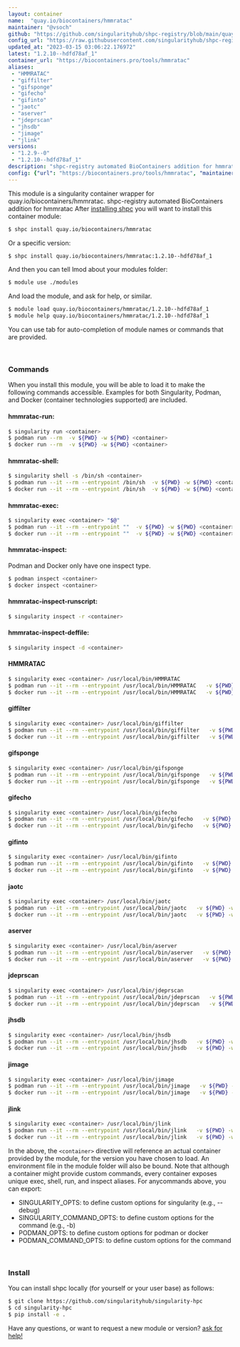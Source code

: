 ```yaml
---
layout: container
name:  "quay.io/biocontainers/hmmratac"
maintainer: "@vsoch"
github: "https://github.com/singularityhub/shpc-registry/blob/main/quay.io/biocontainers/hmmratac/container.yaml"
config_url: "https://raw.githubusercontent.com/singularityhub/shpc-registry/main/quay.io/biocontainers/hmmratac/container.yaml"
updated_at: "2023-03-15 03:06:22.176972"
latest: "1.2.10--hdfd78af_1"
container_url: "https://biocontainers.pro/tools/hmmratac"
aliases:
 - "HMMRATAC"
 - "giffilter"
 - "gifsponge"
 - "gifecho"
 - "gifinto"
 - "jaotc"
 - "aserver"
 - "jdeprscan"
 - "jhsdb"
 - "jimage"
 - "jlink"
versions:
 - "1.2.9--0"
 - "1.2.10--hdfd78af_1"
description: "shpc-registry automated BioContainers addition for hmmratac"
config: {"url": "https://biocontainers.pro/tools/hmmratac", "maintainer": "@vsoch", "description": "shpc-registry automated BioContainers addition for hmmratac", "latest": {"1.2.10--hdfd78af_1": "sha256:4ffa2b9c47150af4878557ce012da6a5b3fddb3d6c0b1e70021d1afda548c425"}, "tags": {"1.2.9--0": "sha256:be28c28d52f565b5fbc683a21324aea81c8d342b9eb6993aeb672ac1a0f8ff13", "1.2.10--hdfd78af_1": "sha256:4ffa2b9c47150af4878557ce012da6a5b3fddb3d6c0b1e70021d1afda548c425"}, "docker": "quay.io/biocontainers/hmmratac", "aliases": {"HMMRATAC": "/usr/local/bin/HMMRATAC", "giffilter": "/usr/local/bin/giffilter", "gifsponge": "/usr/local/bin/gifsponge", "gifecho": "/usr/local/bin/gifecho", "gifinto": "/usr/local/bin/gifinto", "jaotc": "/usr/local/bin/jaotc", "aserver": "/usr/local/bin/aserver", "jdeprscan": "/usr/local/bin/jdeprscan", "jhsdb": "/usr/local/bin/jhsdb", "jimage": "/usr/local/bin/jimage", "jlink": "/usr/local/bin/jlink"}}
---
```


This module is a singularity container wrapper for quay.io/biocontainers/hmmratac.
shpc-registry automated BioContainers addition for hmmratac
After [installing shpc](#install) you will want to install this container module:


```bash
$ shpc install quay.io/biocontainers/hmmratac
```

Or a specific version:

```bash
$ shpc install quay.io/biocontainers/hmmratac:1.2.10--hdfd78af_1
```

And then you can tell lmod about your modules folder:

```bash
$ module use ./modules
```

And load the module, and ask for help, or similar.

```bash
$ module load quay.io/biocontainers/hmmratac/1.2.10--hdfd78af_1
$ module help quay.io/biocontainers/hmmratac/1.2.10--hdfd78af_1
```

You can use tab for auto-completion of module names or commands that are provided.

<br>

### Commands

When you install this module, you will be able to load it to make the following commands accessible.
Examples for both Singularity, Podman, and Docker (container technologies supported) are included.

#### hmmratac-run:

```bash
$ singularity run <container>
$ podman run --rm  -v ${PWD} -w ${PWD} <container>
$ docker run --rm  -v ${PWD} -w ${PWD} <container>
```

#### hmmratac-shell:

```bash
$ singularity shell -s /bin/sh <container>
$ podman run --it --rm --entrypoint /bin/sh  -v ${PWD} -w ${PWD} <container>
$ docker run --it --rm --entrypoint /bin/sh  -v ${PWD} -w ${PWD} <container>
```

#### hmmratac-exec:

```bash
$ singularity exec <container> "$@"
$ podman run --it --rm --entrypoint ""  -v ${PWD} -w ${PWD} <container> "$@"
$ docker run --it --rm --entrypoint ""  -v ${PWD} -w ${PWD} <container> "$@"
```

#### hmmratac-inspect:

Podman and Docker only have one inspect type.

```bash
$ podman inspect <container>
$ docker inspect <container>
```

#### hmmratac-inspect-runscript:

```bash
$ singularity inspect -r <container>
```

#### hmmratac-inspect-deffile:

```bash
$ singularity inspect -d <container>
```


#### HMMRATAC

```bash
$ singularity exec <container> /usr/local/bin/HMMRATAC
$ podman run --it --rm --entrypoint /usr/local/bin/HMMRATAC   -v ${PWD} -w ${PWD} <container> -c " $@"
$ docker run --it --rm --entrypoint /usr/local/bin/HMMRATAC   -v ${PWD} -w ${PWD} <container> -c " $@"
```


#### giffilter

```bash
$ singularity exec <container> /usr/local/bin/giffilter
$ podman run --it --rm --entrypoint /usr/local/bin/giffilter   -v ${PWD} -w ${PWD} <container> -c " $@"
$ docker run --it --rm --entrypoint /usr/local/bin/giffilter   -v ${PWD} -w ${PWD} <container> -c " $@"
```


#### gifsponge

```bash
$ singularity exec <container> /usr/local/bin/gifsponge
$ podman run --it --rm --entrypoint /usr/local/bin/gifsponge   -v ${PWD} -w ${PWD} <container> -c " $@"
$ docker run --it --rm --entrypoint /usr/local/bin/gifsponge   -v ${PWD} -w ${PWD} <container> -c " $@"
```


#### gifecho

```bash
$ singularity exec <container> /usr/local/bin/gifecho
$ podman run --it --rm --entrypoint /usr/local/bin/gifecho   -v ${PWD} -w ${PWD} <container> -c " $@"
$ docker run --it --rm --entrypoint /usr/local/bin/gifecho   -v ${PWD} -w ${PWD} <container> -c " $@"
```


#### gifinto

```bash
$ singularity exec <container> /usr/local/bin/gifinto
$ podman run --it --rm --entrypoint /usr/local/bin/gifinto   -v ${PWD} -w ${PWD} <container> -c " $@"
$ docker run --it --rm --entrypoint /usr/local/bin/gifinto   -v ${PWD} -w ${PWD} <container> -c " $@"
```


#### jaotc

```bash
$ singularity exec <container> /usr/local/bin/jaotc
$ podman run --it --rm --entrypoint /usr/local/bin/jaotc   -v ${PWD} -w ${PWD} <container> -c " $@"
$ docker run --it --rm --entrypoint /usr/local/bin/jaotc   -v ${PWD} -w ${PWD} <container> -c " $@"
```


#### aserver

```bash
$ singularity exec <container> /usr/local/bin/aserver
$ podman run --it --rm --entrypoint /usr/local/bin/aserver   -v ${PWD} -w ${PWD} <container> -c " $@"
$ docker run --it --rm --entrypoint /usr/local/bin/aserver   -v ${PWD} -w ${PWD} <container> -c " $@"
```


#### jdeprscan

```bash
$ singularity exec <container> /usr/local/bin/jdeprscan
$ podman run --it --rm --entrypoint /usr/local/bin/jdeprscan   -v ${PWD} -w ${PWD} <container> -c " $@"
$ docker run --it --rm --entrypoint /usr/local/bin/jdeprscan   -v ${PWD} -w ${PWD} <container> -c " $@"
```


#### jhsdb

```bash
$ singularity exec <container> /usr/local/bin/jhsdb
$ podman run --it --rm --entrypoint /usr/local/bin/jhsdb   -v ${PWD} -w ${PWD} <container> -c " $@"
$ docker run --it --rm --entrypoint /usr/local/bin/jhsdb   -v ${PWD} -w ${PWD} <container> -c " $@"
```


#### jimage

```bash
$ singularity exec <container> /usr/local/bin/jimage
$ podman run --it --rm --entrypoint /usr/local/bin/jimage   -v ${PWD} -w ${PWD} <container> -c " $@"
$ docker run --it --rm --entrypoint /usr/local/bin/jimage   -v ${PWD} -w ${PWD} <container> -c " $@"
```


#### jlink

```bash
$ singularity exec <container> /usr/local/bin/jlink
$ podman run --it --rm --entrypoint /usr/local/bin/jlink   -v ${PWD} -w ${PWD} <container> -c " $@"
$ docker run --it --rm --entrypoint /usr/local/bin/jlink   -v ${PWD} -w ${PWD} <container> -c " $@"
```



In the above, the `<container>` directive will reference an actual container provided
by the module, for the version you have chosen to load. An environment file in the
module folder will also be bound. Note that although a container
might provide custom commands, every container exposes unique exec, shell, run, and
inspect aliases. For anycommands above, you can export:

 - SINGULARITY_OPTS: to define custom options for singularity (e.g., --debug)
 - SINGULARITY_COMMAND_OPTS: to define custom options for the command (e.g., -b)
 - PODMAN_OPTS: to define custom options for podman or docker
 - PODMAN_COMMAND_OPTS: to define custom options for the command

<br>

### Install

You can install shpc locally (for yourself or your user base) as follows:

```bash
$ git clone https://github.com/singularityhub/singularity-hpc
$ cd singularity-hpc
$ pip install -e .
```

Have any questions, or want to request a new module or version? [ask for help!](https://github.com/singularityhub/singularity-hpc/issues)